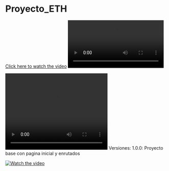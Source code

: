 # Proyecto_ETH
[Click here to watch the video](media/DemoETHProject.mp4)
<video src="media/DemoETHProject.mp4" controls></video>

<video width="320" height="240" controls>
  <source src="media/DemoETHProject.mp4" type="video/mp4">
  Your browser does not support the video tag.
</video>
Versiones:
1.0.0: Proyecto base con pagina inicial y enrutados

[![Watch the video](https://raw.githubusercontent.com/codecrypto-academy/pfm-web2.5-feb24-1/main/path/to/thumbnail.jpg)](https://raw.githubusercontent.com/codecrypto-academy/pfm-web2.5-feb24-1/blob/main/media/DemoETHProject.mp4)
